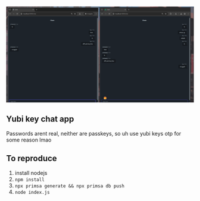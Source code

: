 ![screenshot](./screenshot.png)

## Yubi key chat app

Passwords arent real, neither are passkeys, so uh use yubi keys otp for some reason lmao

## To reproduce

1. install nodejs
2. `npm install`
3. `npx primsa generate && npx primsa db push`
4. `node index.js`
